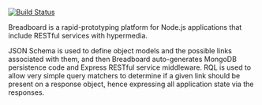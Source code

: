 [![Build Status](https://travis-ci.org/atsid/breadboard.svg?branch=master)](https://travis-ci.org/atsid/breadboard)

Breadboard is a rapid-prototyping platform for Node.js applications that include RESTful services with hypermedia.

JSON Schema is used to define object models and the possible links associated with them, and then Breadboard auto-generates MongoDB persistence code and Express RESTful service middleware.
RQL is used to allow very simple query matchers to determine if a given link should be present on a response object, hence expressing all application state via the responses.
